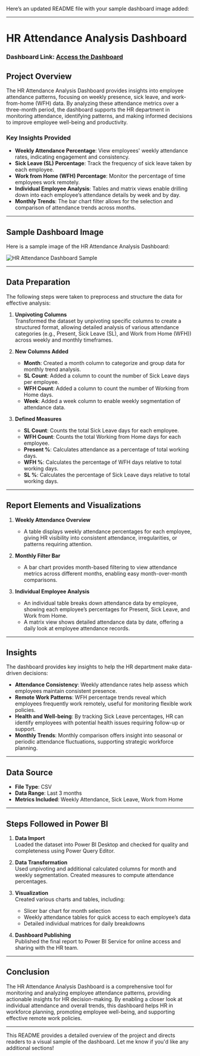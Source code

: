 Here’s an updated README file with your sample dashboard image added:

---

# HR Attendance Analysis Dashboard

### Dashboard Link: [Access the Dashboard](https://app.powerbi.com/groups/me/reports/384d017e-e935-44dc-9e7d-1626c1a36de1/ReportSection)

## Project Overview

The HR Attendance Analysis Dashboard provides insights into employee attendance patterns, focusing on weekly presence, sick leave, and work-from-home (WFH) data. By analyzing these attendance metrics over a three-month period, the dashboard supports the HR department in monitoring attendance, identifying patterns, and making informed decisions to improve employee well-being and productivity.

### Key Insights Provided

- **Weekly Attendance Percentage**: View employees' weekly attendance rates, indicating engagement and consistency.
- **Sick Leave (SL) Percentage**: Track the frequency of sick leave taken by each employee.
- **Work from Home (WFH) Percentage**: Monitor the percentage of time employees work remotely.
- **Individual Employee Analysis**: Tables and matrix views enable drilling down into each employee’s attendance details by week and by day.
- **Monthly Trends**: The bar chart filter allows for the selection and comparison of attendance trends across months.

---

## Sample Dashboard Image

Here is a sample image of the HR Attendance Analysis Dashboard:

![HR Attendance Dashboard Sample](https://github.com/Sakibyash/HR-Analysis/issues/1#issue-2620638222)

---

## Data Preparation

The following steps were taken to preprocess and structure the data for effective analysis:

1. **Unpivoting Columns**  
   Transformed the dataset by unpivoting specific columns to create a structured format, allowing detailed analysis of various attendance categories (e.g., Present, Sick Leave (SL), and Work from Home (WFH)) across weekly and monthly timeframes.

2. **New Columns Added**  
   - **Month**: Created a month column to categorize and group data for monthly trend analysis.
   - **SL Count**: Added a column to count the number of Sick Leave days per employee.
   - **WFH Count**: Added a column to count the number of Working from Home days.
   - **Week**: Added a week column to enable weekly segmentation of attendance data.

3. **Defined Measures**  
   - **SL Count**: Counts the total Sick Leave days for each employee.
   - **WFH Count**: Counts the total Working from Home days for each employee.
   - **Present %**: Calculates attendance as a percentage of total working days.
   - **WFH %**: Calculates the percentage of WFH days relative to total working days.
   - **SL %**: Calculates the percentage of Sick Leave days relative to total working days.

---

## Report Elements and Visualizations

1. **Weekly Attendance Overview**  
   - A table displays weekly attendance percentages for each employee, giving HR visibility into consistent attendance, irregularities, or patterns requiring attention.

2. **Monthly Filter Bar**  
   - A bar chart provides month-based filtering to view attendance metrics across different months, enabling easy month-over-month comparisons.

3. **Individual Employee Analysis**  
   - An individual table breaks down attendance data by employee, showing each employee’s percentages for Present, Sick Leave, and Work from Home.
   - A matrix view shows detailed attendance data by date, offering a daily look at employee attendance records.

---

## Insights

The dashboard provides key insights to help the HR department make data-driven decisions:

- **Attendance Consistency**: Weekly attendance rates help assess which employees maintain consistent presence.
- **Remote Work Patterns**: WFH percentage trends reveal which employees frequently work remotely, useful for monitoring flexible work policies.
- **Health and Well-being**: By tracking Sick Leave percentages, HR can identify employees with potential health issues requiring follow-up or support.
- **Monthly Trends**: Monthly comparison offers insight into seasonal or periodic attendance fluctuations, supporting strategic workforce planning.

---

## Data Source

- **File Type**: CSV
- **Data Range**: Last 3 months
- **Metrics Included**: Weekly Attendance, Sick Leave, Work from Home

---

## Steps Followed in Power BI

1. **Data Import**  
   Loaded the dataset into Power BI Desktop and checked for quality and completeness using Power Query Editor.

2. **Data Transformation**  
   Used unpivoting and additional calculated columns for month and weekly segmentation. Created measures to compute attendance percentages.

3. **Visualization**  
   Created various charts and tables, including:
   - Slicer bar chart for month selection
   - Weekly attendance tables for quick access to each employee’s data
   - Detailed individual matrices for daily breakdowns

4. **Dashboard Publishing**  
   Published the final report to Power BI Service for online access and sharing with the HR team.

---

## Conclusion

The HR Attendance Analysis Dashboard is a comprehensive tool for monitoring and analyzing employee attendance patterns, providing actionable insights for HR decision-making. By enabling a closer look at individual attendance and overall trends, this dashboard helps HR in workforce planning, promoting employee well-being, and supporting effective remote work policies.

--- 

This README provides a detailed overview of the project and directs readers to a visual sample of the dashboard. Let me know if you'd like any additional sections!
